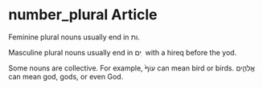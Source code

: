 # number_plural Article
Feminine plural nouns usually end in ות. 

Masculine plural nouns usually end in ים ִ  with a hireq before the yod.

Some nouns are collective. For example, עוֹף֙ can mean bird or birds. אֱלֹהִ֑ים can mean god, gods, or even God. 